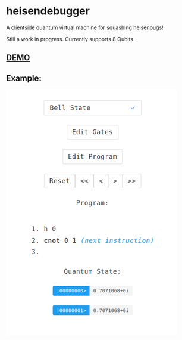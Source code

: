 # heisendebugger

A clientside quantum virtual machine for squashing heisenbugs!

Still a work in progress.
Currently supports 8 Qubits.

## [DEMO](https://taylorlee.xyz/apps/heisendebugger/)

## Example:

![alt text](https://raw.githubusercontent.com/taylorlee/heisendebugger/master/sample.png)
